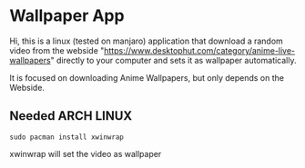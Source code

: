 # Wallpaper App
Hi, this is a linux (tested on manjaro) application that download a random video from the webside "https://www.desktophut.com/category/anime-live-wallpapers" directly to your computer and sets it as wallpaper automatically.

It is focused on downloading Anime Wallpapers, but only depends on the Webside.

## Needed ARCH LINUX
```console
sudo pacman install xwinwrap
```
xwinwrap will set the video as wallpaper
